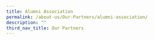 ```yaml
---
title: Alumni Association
permalink: /about-us/Our-Partners/alumni-association/
description: ""
third_nav_title: Our Partners
---
```

